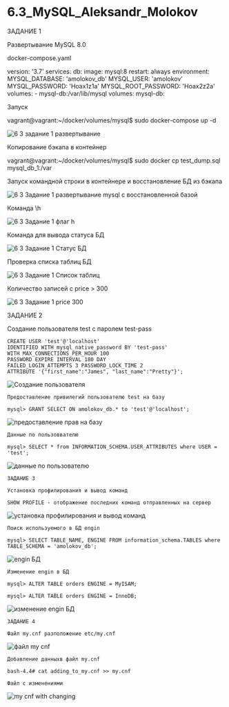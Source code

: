 # 6.3_MySQL_Aleksandr_Molokov

ЗАДАНИЕ 1

Развертывание MySQL 8.0 

docker-compose.yaml

version: '3.7'
services:
  db:
    image: mysql:8
    restart: always
    environment:
      MYSQL_DATABASE: 'amolokov_db'
      MYSQL_USER: 'amolokov'
      MYSQL_PASSWORD: 'Hoax1z1a'
      MYSQL_ROOT_PASSWORD: 'Hoax2z2a'
    volumes:
      - mysql-db:/var/lib/mysql
volumes:
  mysql-db:

Запуск

vagrant@vagrant:~/docker/volumes/mysql$ sudo docker-compose up -d

![6 3 задание 1 развертывание](https://user-images.githubusercontent.com/109212419/204364748-7312886e-9569-489e-bbbe-d7e24d530f4a.jpg)

Копирование бэкапа в контейнер

vagrant@vagrant:~/docker/volumes/mysql$ sudo docker cp test_dump.sql mysql_db_1:/var 


Запуск командной строки в контейнере и восстановление БД из бэкапа

![6 3 Задание 1 развертывание mysql с восстановленной базой](https://user-images.githubusercontent.com/109212419/204371117-443cea71-5c46-4414-8262-b64145c656fd.jpg)


Команда \h

![6 3 Задание 1 флаг h](https://user-images.githubusercontent.com/109212419/204894542-fc4b1fba-f67a-4959-aca4-bbcc48ef3f15.jpg)


Команда для вывода статуса БД

![6 3 Задание 1 Статус БД](https://user-images.githubusercontent.com/109212419/204894119-339f792d-15d5-417f-b290-60e73d649c16.jpg)

Проверка списка таблиц БД

![6 3 Задание 1 Список таблиц](https://user-images.githubusercontent.com/109212419/204894895-1626f373-61ef-41fe-8dce-3b0c005ae17f.jpg)

Количество записей с price > 300

![6 3 Задание 1 price 300](https://user-images.githubusercontent.com/109212419/204895497-8afbb500-24a7-48fb-915f-f60d45e788ee.jpg)


ЗАДАНИЕ 2

Создание пользователя test с паролем test-pass

    CREATE USER 'test'@'localhost' 
    IDENTIFIED WITH mysql_native_password BY 'test-pass'
    WITH MAX_CONNECTIONS_PER_HOUR 100
    PASSWORD EXPIRE INTERVAL 180 DAY
    FAILED_LOGIN_ATTEMPTS 3 PASSWORD_LOCK_TIME 2
    ATTRIBUTE '{"first_name":"James", "last_name":"Pretty"}';
    
    
   ![Создание пользователя](https://user-images.githubusercontent.com/109212419/205369068-09ae31d9-799d-462f-a347-771281f9a97a.jpg)

    Предоставление привилегий пользователю test на базу
    
    mysql> GRANT SELECT ON amolokov_db.* to 'test'@'localhost';
    
    
   ![предоставление прав на базу](https://user-images.githubusercontent.com/109212419/205369124-29225c6e-74b1-4379-b4d1-aaa739d77dd5.jpg)

    
    Данные по пользоввателю
    
    mysql> SELECT * from INFORMATION_SCHEMA.USER_ATTRIBUTES where USER = 'test';
    
   ![данные по пользователю](https://user-images.githubusercontent.com/109212419/205143233-ffb5aab1-82f0-4086-a483-354800ca83f9.jpg)
 

    ЗАДАНИЕ 3
    
    Установка профилирования и вывод команд
    
    SHOW PROFILE - отображение последних команд отправленных на сервер
    
   ![установка профилирования и вывод команд](https://user-images.githubusercontent.com/109212419/205151782-3dec4dac-3a32-4e88-be63-e6fde1539863.jpg)

    Поиск используемого в БД engin
    
    mysql> SELECT TABLE_NAME, ENGINE FROM information_schema.TABLES where TABLE_SCHEMA = 'amolokov_db';
    
   ![engin БД](https://user-images.githubusercontent.com/109212419/205151653-99a94a6c-f8d5-4334-85cc-fd7d1d1bc2e0.jpg)

    
    Изменение engin в БД
    
    mysql> ALTER TABLE orders ENGINE = MyISAM;
    
    mysql> ALTER TABLE orders ENGINE = InnoDB;
    
   ![изменение engin БД](https://user-images.githubusercontent.com/109212419/205151569-8cc9d497-47f0-430d-9f5d-ec5de21111dc.jpg)

       
    
    ЗАДАНИЕ 4
    
    Файл my.cnf разположение etc/my.cnf
    
   ![файл my cnf](https://user-images.githubusercontent.com/109212419/205154710-592c2624-15ac-41f9-a822-7e3bba8f0ae7.jpg)
    
    Добавление данныхв файл my.cnf
    
    bash-4.4# cat adding_to_my.cnf >> my.cnf
    
    Файл с изменениями
    
   ![my cnf with changing](https://user-images.githubusercontent.com/109212419/205159834-d2d42293-01b7-47ec-879d-75701d39c5d9.jpg)

    






    
